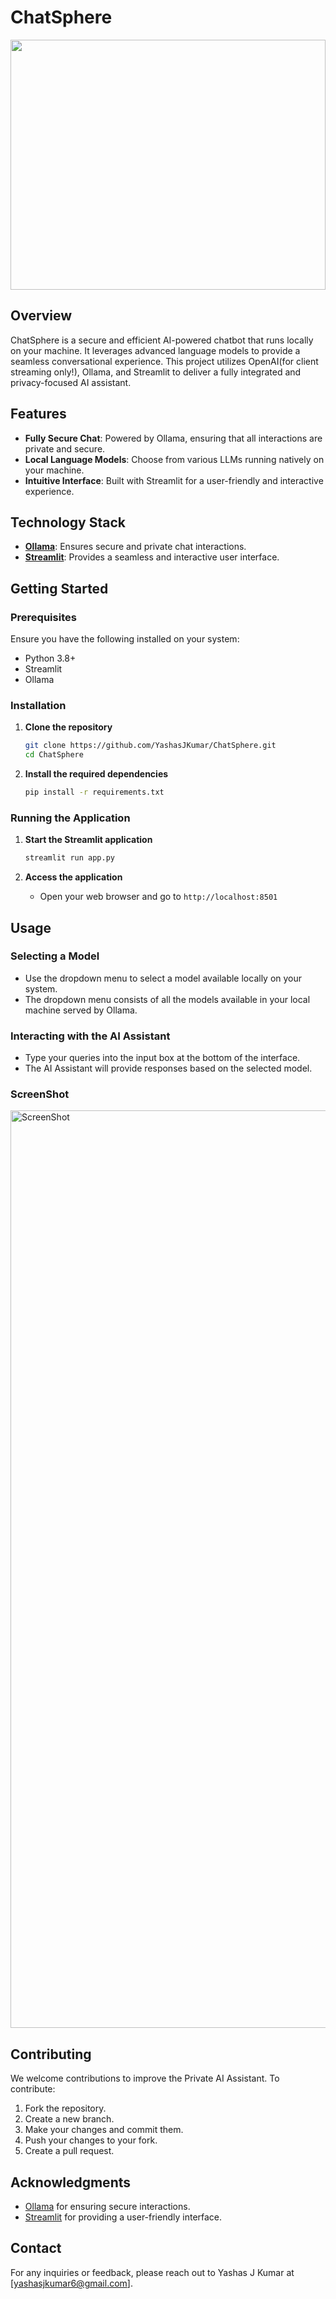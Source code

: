 
# ChatSphere

<div>
   <img src="https://img.freepik.com/premium-vector/chatbot-icon-design-bot-say-hi-through-laptop-screen-vector-icon_418020-487.jpg" width=100% height=400px/>
</div>

## Overview

ChatSphere is a secure and efficient AI-powered chatbot that runs locally on your machine. It leverages advanced language models to provide a seamless conversational experience. This project utilizes OpenAI(for client streaming only!), Ollama, and Streamlit to deliver a fully integrated and privacy-focused AI assistant.

## Features

- **Fully Secure Chat**: Powered by Ollama, ensuring that all interactions are private and secure.
- **Local Language Models**: Choose from various LLMs running natively on your machine.
- **Intuitive Interface**: Built with Streamlit for a user-friendly and interactive experience.

## Technology Stack

- **[Ollama](https://www.ollama.com)**: Ensures secure and private chat interactions.
- **[Streamlit](https://www.streamlit.io)**: Provides a seamless and interactive user interface.

## Getting Started

### Prerequisites

Ensure you have the following installed on your system:

- Python 3.8+
- Streamlit
- Ollama

### Installation

1. **Clone the repository**
   ```bash
   git clone https://github.com/YashasJKumar/ChatSphere.git
   cd ChatSphere
   ```

2. **Install the required dependencies**
   ```bash
   pip install -r requirements.txt
   ```


### Running the Application

1. **Start the Streamlit application**
   ```bash
   streamlit run app.py
   ```

2. **Access the application**
   - Open your web browser and go to `http://localhost:8501`

## Usage

### Selecting a Model

- Use the dropdown menu to select a model available locally on your system.
- The dropdown menu consists of all the models available in your local machine served by Ollama.

### Interacting with the AI Assistant

- Type your queries into the input box at the bottom of the interface.
- The AI Assistant will provide responses based on the selected model.

### ScreenShot

<img width="1468" alt="ScreenShot" src="https://github.com/user-attachments/assets/7ebf7f61-d3e3-4ab2-b09a-ae69c7e8242b">

## Contributing

We welcome contributions to improve the Private AI Assistant. To contribute:

1. Fork the repository.
2. Create a new branch.
3. Make your changes and commit them.
4. Push your changes to your fork.
5. Create a pull request.


## Acknowledgments

- [Ollama](https://www.ollama.com) for ensuring secure interactions.
- [Streamlit](https://www.streamlit.io) for providing a user-friendly interface.

## Contact

For any inquiries or feedback, please reach out to Yashas J Kumar at [yashasjkumar6@gmail.com].
